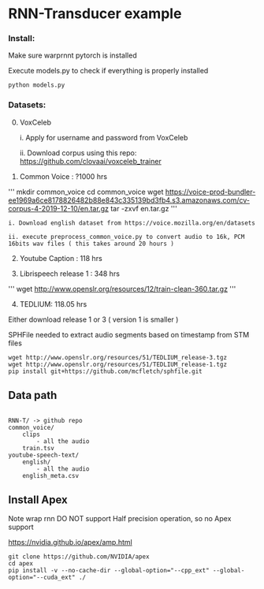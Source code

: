 # RNN-Transducer example

### Install:

Make sure warprnnt pytorch is installed

Execute models.py to check if everything is properly installed

```
python models.py
```

### Datasets:

0. VoxCeleb

    i. Apply for username and password from VoxCeleb

    ii. Download corpus using this repo: https://github.com/clovaai/voxceleb_trainer

1. Common Voice : ?1000 hrs

'''
mkdir common_voice
cd common_voice
wget https://voice-prod-bundler-ee1969a6ce8178826482b88e843c335139bd3fb4.s3.amazonaws.com/cv-corpus-4-2019-12-10/en.tar.gz
tar -zxvf en.tar.gz
'''

    i. Download english dataset from https://voice.mozilla.org/en/datasets

    ii. execute preprocess_common_voice.py to convert audio to 16k, PCM 16bits wav files ( this takes around 20 hours )

2. Youtube Caption : 118 hrs




3. Librispeech release 1 : 348 hrs

'''
wget http://www.openslr.org/resources/12/train-clean-360.tar.gz
'''


4. TEDLIUM: 118.05 hrs

Either download release 1 or 3 ( version 1 is smaller )

SPHFile needed to extract audio segments based on timestamp from STM files

```
wget http://www.openslr.org/resources/51/TEDLIUM_release-3.tgz
wget http://www.openslr.org/resources/51/TEDLIUM_release-1.tgz
pip install git+https://github.com/mcfletch/sphfile.git
```


## Data path
```

RNN-T/ -> github repo
common_voice/
    clips
        - all the audio
    train.tsv
youtube-speech-text/
    english/
        - all the audio
    english_meta.csv
```


## Install Apex

Note wrap rnn DO NOT support Half precision operation, so no Apex support

https://nvidia.github.io/apex/amp.html

```
git clone https://github.com/NVIDIA/apex
cd apex
pip install -v --no-cache-dir --global-option="--cpp_ext" --global-option="--cuda_ext" ./
```



